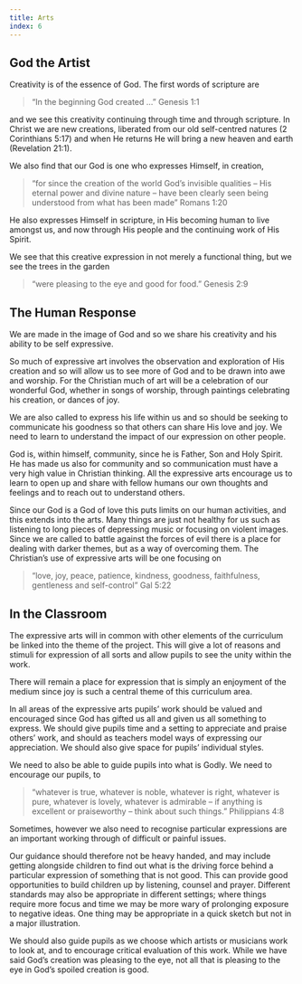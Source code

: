 ```yaml
---
title: Arts
index: 6
---
```


## God the Artist

Creativity is of the essence of God. The first words of scripture are

 >   “In the beginning God created …” Genesis 1:1

and we see this creativity continuing through time and through scripture. In Christ we are new creations, liberated from our old self-centred natures (2 Corinthians 5:17) and when He returns He will bring a new heaven and earth (Revelation 21:1).

We also find that our God is one who expresses Himself, in creation,

 >   “for since the creation of the world God’s invisible qualities – His eternal power and divine nature – have been clearly seen being understood from what has been made” Romans 1:20

He also expresses Himself in scripture, in His becoming human to live amongst us, and now through His people and the continuing work of His Spirit.

We see that this creative expression in not merely a functional thing, but we see the trees in the garden

 >   “were pleasing to the eye and good for food.” Genesis 2:9

## The Human Response

We are made in the image of God and so we share his creativity and his ability to be self expressive.

So much of expressive art involves the observation and exploration of His creation and so will allow us to see more of God and to be drawn into awe and worship. For the Christian much of art will be a celebration of our wonderful God, whether in songs of worship, through paintings celebrating his creation, or dances of joy.

We are also called to express his life within us and so should be seeking to communicate his goodness so that others can share His love and joy. We need to learn to understand the impact of our expression on other people.

God is, within himself, community, since he is Father, Son and Holy Spirit. He has made us also for community and so communication must have a very high value in Christian thinking. All the expressive arts encourage us to learn to open up and share with fellow humans our own thoughts and feelings and to reach out to understand others.

Since our God is a God of love this puts limits on our human activities, and this extends into the arts. Many things are just not healthy for us such as listening to long pieces of depressing music or focusing on violent images. Since we are called to battle against the forces of evil there is a place for dealing with darker themes, but as a way of overcoming them. The Christian’s use of expressive arts will be one focusing on

 >   “love, joy, peace, patience, kindness, goodness, faithfulness, gentleness and self-control” Gal 5:22

## In the Classroom

The expressive arts will in common with other elements of the curriculum be linked into the theme of the project. This will give a lot of reasons and stimuli for expression of all sorts and allow pupils to see the unity within the work.

There will remain a place for expression that is simply an enjoyment of the medium since joy is such a central theme of this curriculum area.

In all areas of the expressive arts pupils’ work should be valued and encouraged since God has gifted us all and given us all something to express. We should give pupils time and a setting to appreciate and praise others’ work, and should as teachers model ways of expressing our appreciation. We should also give space for pupils’ individual styles.

We need to also be able to guide pupils into what is Godly. We need to encourage our pupils, to

 >   “whatever is true, whatever is noble, whatever is right, whatever is pure, whatever is lovely, whatever is admirable – if anything is excellent or praiseworthy – think about such things.” Philippians 4:8

Sometimes, however we also need to recognise particular expressions are an important working through of difficult or painful issues.

Our guidance should therefore not be heavy handed, and may include getting alongside children to find out what is the driving force behind a particular expression of something that is not good. This can provide good opportunities to build children up by listening, counsel and prayer. Different standards may also be appropriate in different settings; where things require more focus and time we may be more wary of prolonging exposure to negative ideas. One thing may be appropriate in a quick sketch but not in a major illustration.

We should also guide pupils as we choose which artists or musicians work to look at, and to encourage critical evaluation of this work. While we have said God’s creation was pleasing to the eye, not all that is pleasing to the eye in God’s spoiled creation is good.
